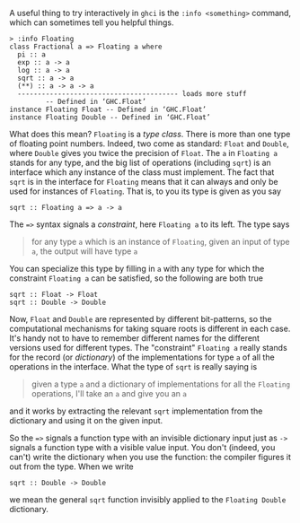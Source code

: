 A useful thing to try interactively in `ghci` is the `:info <something>` command, which can sometimes tell you helpful things.

    > :info Floating
    class Fractional a => Floating a where
      pi :: a
      exp :: a -> a
      log :: a -> a
      sqrt :: a -> a
      (**) :: a -> a -> a
      ---------------------------------------- loads more stuff
             -- Defined in ‘GHC.Float’
    instance Floating Float -- Defined in ‘GHC.Float’
    instance Floating Double -- Defined in ‘GHC.Float’

What does this mean? `Floating` is a *type class*. There is more than one type of floating point numbers. Indeed, two come as standard: `Float` and `Double`, where `Double` gives you twice the precision of `Float`. The `a` in `Floating a` stands for any type, and the big list of operations (including `sqrt`) is an interface which any instance of the class must implement. The fact that `sqrt` is in the interface for `Floating` means that it can always and only be used for instances of `Floating`. That is, to you its type is given as you say

    sqrt :: Floating a => a -> a

The `=>` syntax signals a *constraint*, here `Floating a` to its left. The type says

> for any type `a` which is an instance of `Floating`, given an input of type `a`, the output will have type `a`

You can specialize this type by filling in `a` with any type for which the constraint `Floating a` can be satisfied, so the following are both true

    sqrt :: Float -> Float
    sqrt :: Double -> Double

Now, `Float` and `Double` are represented by different bit-patterns, so the computational mechanisms for taking square roots is different in each case. It's handy not to have to remember different names for the different versions used for different types. The "constraint" `Floating a` really stands for the record (or *dictionary*) of the implementations for type `a` of all the operations in the interface. What the type of `sqrt` is really saying is

> given a type `a` and a dictionary of implementations for all the `Floating` operations, I'll take an `a` and give you an `a`

and it works by extracting the relevant `sqrt` implementation from the dictionary and using it on the given input.

So the `=>` signals a function type with an invisible dictionary input just as `->` signals a function type with a visible value input. You don't (indeed, you can't) write the dictionary when you use the function: the compiler figures it out from the type. When we write

    sqrt :: Double -> Double

we mean the general `sqrt` function invisibly applied to the `Floating Double` dictionary.
